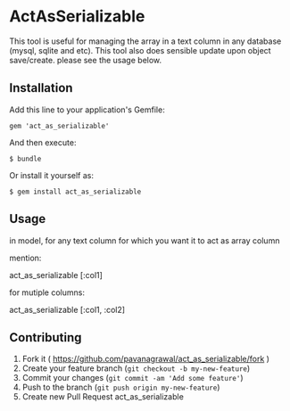 # ActAsSerializable

This tool is useful for managing the array in a text column in any database (mysql, sqlite and etc). This tool also does sensible update upon object save/create. please see the usage below.

## Installation

Add this line to your application's Gemfile:

    gem 'act_as_serializable'

And then execute:

    $ bundle

Or install it yourself as:

    $ gem install act_as_serializable

## Usage

in model, for any text column for which you want it to act as array column

mention:

act_as_serializable [:col1]

for mutiple columns:

act_as_serializable [:col1, :col2]


## Contributing

1. Fork it ( https://github.com/pavanagrawal/act_as_serializable/fork )
2. Create your feature branch (`git checkout -b my-new-feature`)
3. Commit your changes (`git commit -am 'Add some feature'`)
4. Push to the branch (`git push origin my-new-feature`)
5. Create new Pull Request
act_as_serializable
